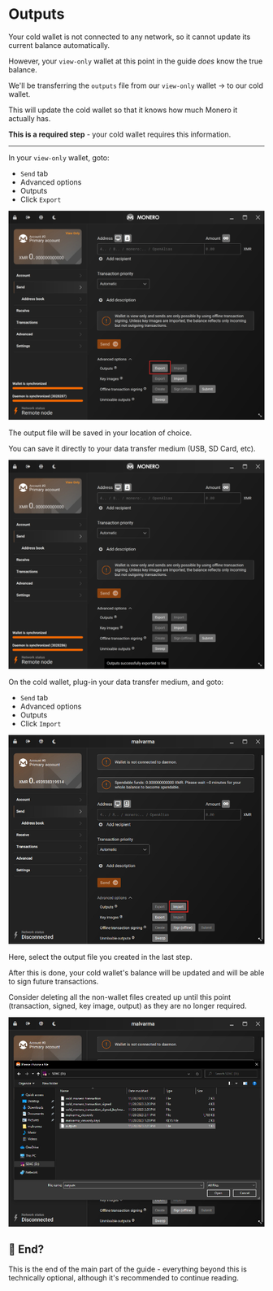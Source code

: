 # Outputs
Your cold wallet is not connected to any network, so it cannot update its current balance automatically.

However, your `view-only` wallet at this point in the guide _does_ know the true balance.

We'll be transferring the `outputs` file from our `view-only` wallet -> to our cold wallet.

This will update the cold wallet so that it knows how much Monero it actually has.

**This is a required step** - your cold wallet requires this information.

---

In your `view-only` wallet, goto:
- `Send` tab
- Advanced options
- Outputs
- Click `Export`

![image](../img/outputs_1.jpg)

The output file will be saved in your location of choice.

You can save it directly to your data transfer medium (USB, SD Card, etc).

![image](../img/outputs_2.jpg)

On the cold wallet, plug-in your data transfer medium, and goto:
- `Send` tab
- Advanced options
- Outputs
- Click `Import`

![image](../img/outputs_3.jpg)

Here, select the output file you created in the last step.

After this is done, your cold wallet's balance will be updated and will be able to sign future transactions.

Consider deleting all the non-wallet files created up until this point (transaction, signed, key image, output) as they are no longer required.

![image](../img/outputs_4.jpg)

## 🤔 End?

This is the end of the main part of the guide - everything beyond this is technically optional, although it's recommended to continue reading.
